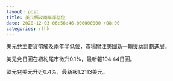 ```yaml
---
layout: post
title: 美元觸及兩年半低位
date: 2020-12-03 06:56:46.000000000 +08:00
categories: rthk
---
```


美元兌主要貨幣觸及兩年半低位，市場關注美國新一輪援助計劃進展。

美元兌日圓在紐約尾市微升0.1%，最新報104.44日圓。

歐元兌美元升近0.4%，最新報1.2113美元。
